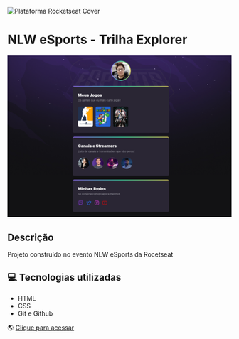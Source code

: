 ![Plataforma Rocketseat Cover](https://user-images.githubusercontent.com/20442819/190293132-400e7e15-8716-4ab5-a8a5-3000e9791b33.png)

# NLW eSports - Trilha Explorer

![preview](./.github/preview.png)

## Descrição

Projeto construído no evento NLW eSports da Rocetseat

## 💻 Tecnologias utilizadas

- HTML
- CSS
- Git e Github

🌎 [Clique para acessar](https://karen-cardoso.github.io/nlw_esports/)
